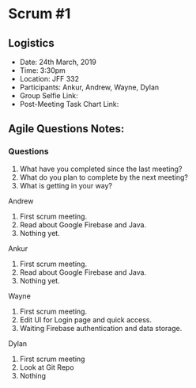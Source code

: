 # Scrum #1

## Logistics
- Date: 24th March, 2019
- Time: 3:30pm
- Location: JFF 332
- Participants: Ankur, Andrew, Wayne, Dylan
- Group Selfie Link: 
- Post-Meeting Task Chart Link: 


## Agile Questions Notes:

### Questions
1. What have you completed since the last meeting?
2. What do you plan to complete by the next meeting?
3. What is getting in your way?

 
Andrew
1. First scrum meeting.
2. Read about Google Firebase and Java.
3. Nothing yet.

Ankur
1. First scrum meeting.
2. Read about Google Firebase and Java.
3. Nothing yet.

Wayne
1. First scrum meeting.
2. Edit UI for Login page and quick access.
3. Waiting Firebase authentication and data storage.

Dylan
1. First scrum meeting
2. Look at Git Repo
3. Nothing
